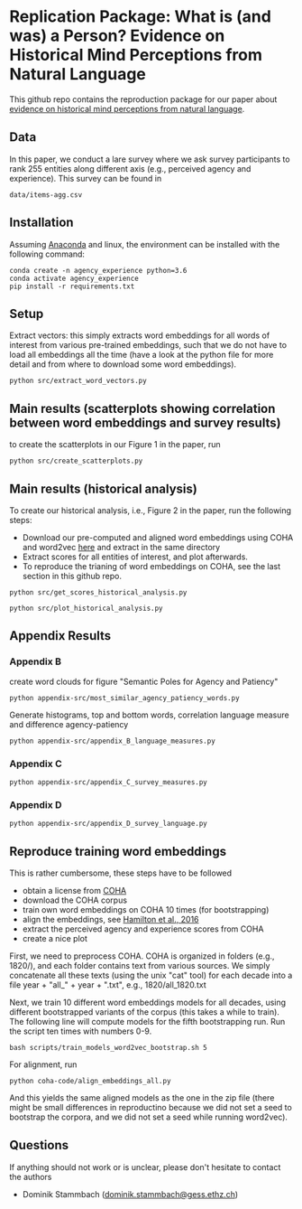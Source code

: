 # Replication Package: What is (and was) a Person? Evidence on Historical Mind Perceptions from Natural Language

This github repo contains the reproduction package for our paper about [evidence on historical mind perceptions from natural language](https://papers.ssrn.com/sol3/papers.cfm?abstract_id=3959847).  

## Data

In this paper, we conduct a lare survey where we ask survey participants to rank 255 entities along different axis (e.g., perceived agency and experience). This survey can be found in 

```shell
data/items-agg.csv
```

## Installation

Assuming [Anaconda](https://docs.anaconda.com/anaconda/install/) and linux, the environment can be installed with the following command:
```shell
conda create -n agency_experience python=3.6
conda activate agency_experience
pip install -r requirements.txt
```

## Setup

Extract vectors: this simply extracts word embeddings for all words of interest from various pre-trained embeddings, such that we do not have to load all embeddings all the time (have a look at the python file for more detail and from where to download some word embeddings).

```shell
python src/extract_word_vectors.py
```

## Main results (scatterplots showing correlation between word embeddings and survey results)

to create the scatterplots in our Figure 1 in the paper, run 

```shell
python src/create_scatterplots.py
```

## Main results (historical analysis)

To create our historical analysis, i.e., Figure 2 in the paper, run the following steps:

- Download our pre-computed and aligned word embeddings using COHA and word2vec [here](https://www.dropbox.com/s/7eaiwxhq6017g24/aligned_historical_word2vec_models.zip?dl=0) and extract in the same directory
- Extract scores for all entities of interest, and plot afterwards.
- To reproduce the trianing of word embeddings on COHA, see the last section in this github repo.

```shell
python src/get_scores_historical_analysis.py
```

```shell
python src/plot_historical_analysis.py
```

## Appendix Results

### Appendix B
create word clouds for figure "Semantic Poles for Agency and Patiency"

```shell
python appendix-src/most_similar_agency_patiency_words.py 
```

Generate histograms, top and bottom words, correlation language measure and difference agency-patiency

```shell
python appendix-src/appendix_B_language_measures.py
```
### Appendix C
```shell
python appendix-src/appendix_C_survey_measures.py
```

### Appendix D

```shell
python appendix-src/appendix_D_survey_language.py
```

## Reproduce training word embeddings

This is rather cumbersome, these steps have to be followed

- obtain a license from [COHA](https://www.english-corpora.org/coha/)
- download the COHA corpus
- train own word embeddings on COHA 10 times (for bootstrapping)
- align the embeddings, see [Hamilton et al., 2016](https://aclanthology.org/P16-1141/)
- extract the perceived agency and experience scores from COHA
- create a nice plot

First, we need to preprocess COHA. COHA is organized in folders (e.g., 1820/), and each folder contains text from various sources. We simply concatenate all these texts (using the unix "cat" tool) for each decade into a file year + "all_" + year + ".txt", e.g., 1820/all_1820.txt 

Next, we train 10 different word embeddings models for all decades, using different bootstrapped variants of the corpus (this takes a while to train). The following line will compute models for the fifth bootstrapping run. Run the script ten times with numbers 0-9.

```shell
bash scripts/train_models_word2vec_bootstrap.sh 5
```

For alignment, run

```shell
python coha-code/align_embeddings_all.py
```

And this yields the same aligned models as the one in the zip file (there might be small differences in reproductino because we did not set a seed to bootstrap the corpora, and we did not set a seed while running word2vec).

## Questions
If anything should not work or is unclear, please don't hesitate to contact the authors

* Dominik Stammbach (dominik.stammbach@gess.ethz.ch)

